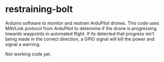 # restraining-bolt
Arduino software to monitor and restrain ArduPilot drones. This code uses MAVLink protocol from ArduPilot to determine if the drone is progressing towards waypoints in automated flight.
If its detected that progress isn't being made in the correct direction, a GPIO signal will kill the power and signal a warning.

Not working code yet. 

